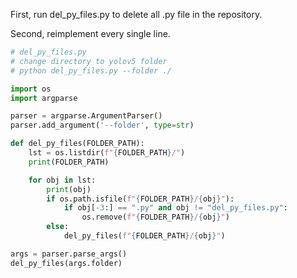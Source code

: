 First, run del_py_files.py to delete all .py file in the repository.

Second, reimplement every single line.

```python
# del_py_files.py
# change directory to yolov5 folder
# python del_py_files.py --folder ./

import os
import argparse

parser = argparse.ArgumentParser()
parser.add_argument('--folder', type=str)

def del_py_files(FOLDER_PATH):
    lst = os.listdir(f"{FOLDER_PATH}/")
    print(FOLDER_PATH)

    for obj in lst:
        print(obj)
        if os.path.isfile(f"{FOLDER_PATH}/{obj}"):
            if obj[-3:] == ".py" and obj != "del_py_files.py":
                os.remove(f"{FOLDER_PATH}/{obj}")
        else:
            del_py_files(f"{FOLDER_PATH}/{obj}")

args = parser.parse_args()
del_py_files(args.folder)

```
